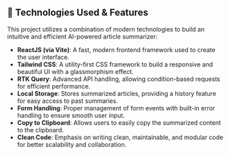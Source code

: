 ## 🚀 Technologies Used & Features

This project utilizes a combination of modern technologies to build an intuitive and efficient AI-powered article summarizer:

- **ReactJS (via Vite)**: A fast, modern frontend framework used to create the user interface.
- **Tailwind CSS**: A utility-first CSS framework to build a responsive and beautiful UI with a glassmorphism effect.
- **RTK Query**: Advanced API handling, allowing condition-based requests for efficient performance.
- **Local Storage**: Stores summarized articles, providing a history feature for easy access to past summaries.
- **Form Handling**: Proper management of form events with built-in error handling to ensure smooth user input.
- **Copy to Clipboard**: Allows users to easily copy the summarized content to the clipboard.
- **Clean Code**: Emphasis on writing clean, maintainable, and modular code for better scalability and collaboration.
